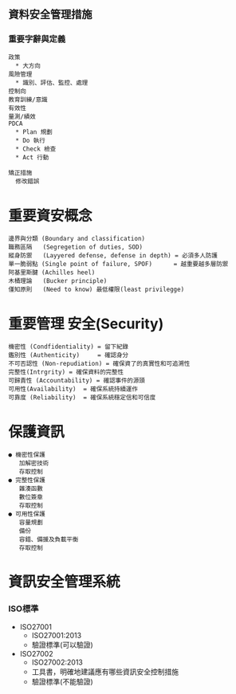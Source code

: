 # <h2>資料安全管理措施</h2><h3>重要字辭與定義</h3>
```
政策
  * 大方向
風險管理
  * 識別、評估、監控、處理
控制向
教育訓練/意識
有效性
量測/績效
PDCA
  * Plan 規劃
  * Do 執行
  * Check 檢查
  * Act 行動

矯正措施
  修改錯誤
```

#  重要資安概念
```
邊界與分類 (Boundary and classification)
職務區隔   (Segregetion of duties, SOD)
縱身防禦   (Layyered defense, defense in depth) = 必須多人防護
單一脆弱點 (Single point of failure, SPOF)      = 越重要越多層防禦
阿基里斯腱 (Achilles heel)
木桶理論   (Bucker principle)
僅知原則   (Need to know) 最低權限(least privilegge)
```

#  重要管理 安全(Security)
```
機密性 (Condfidentiality) = 留下紀錄
鑑別性 (Authenticity)     = 確認身分
不可否認性 (Non-repudiation) = 確保資了的真實性和可追溯性
完整性(Intrgrity) = 確保資料的完整性
可歸責性 (Accountability) = 確認事件的源頭
可用性(Availability)  = 確保系統持續運作
可靠度 (Reliability)  = 確保系統穩定信和可信度
```

#  保護資訊
```
● 機密性保護
   加解密技術
   存取控制
● 完整性保護
   雜湊函數
   數位簽章
   存取控制
● 可用性保護
   容量規劃
   備份
   容錯、備援及負載平衡
   存取控制
```

# 資訊安全管理系統

<h3>ISO標準</h3>

* ISO27001
  * ISO27001:2013
  * 驗證標準(可以驗證)
* ISO27002
   * ISO27002:2013
   * 工具書，明確地建議應有哪些資訊安全控制措施
   * 驗證標準(不能驗證)

